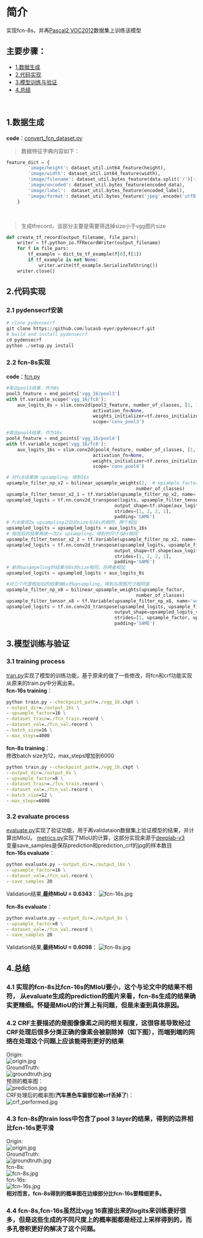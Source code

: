 # 简介
实现fcn-8s，并再[Pascal2 VOC2012](http://host.robots.ox.ac.uk/pascal/VOC/voc2012/)数据集上训练该模型

## 主要步骤：
- [1.数据生成](#dataprocess)
- [2.代码实现](#coding)
- [3.模型训练与验证](#training)
- [4.总结](#conclusion)
</br>

## <span id="dataprocess">1.数据生成<span>
**code**：[convert_fcn_dataset.py](./convert_fcn_dataset.py)
>数据特征字典内容如下：
```python
feature_dict = {
        'image/height': dataset_util.int64_feature(height),
        'image/width': dataset_util.int64_feature(width),
        'image/filename': dataset_util.bytes_feature(data.split('/')[-1].split('.')[0].encode('utf8')),
        'image/encoded': dataset_util.bytes_feature(encoded_data),
        'image/label':  dataset_util.bytes_feature(encoded_label),
        'image/format': dataset_util.bytes_feature('jpeg'.encode('utf8')),
    }
```
</br>  

>生成tfrecord，该部分主要是需要筛选掉size小于vgg图片size
```python
def create_tf_record(output_filename, file_pars):
    writer = tf.python_io.TFRecordWriter(output_filename)
    for f in file_pars:
        tf_example = dict_to_tf_example(f[0],f[1])
        if tf_example is not None:
            writer.write(tf_example.SerializeToString())
    writer.close()
```
## <span id="coding">2.代码实现<span>
### 2.1 pydensecrf安装
```python
# clone pydensecrf
git clone https://github.com/lucasb-eyer/pydensecrf.git
# build and install pydensecrf
cd pydensecrf
python ./setup.py install
```

### 2.2 fcn-8s实现
**code**：[fcn.py](./fcn.py)
```python
#取出pool3结果，作为8s
pool3_feature = end_points['vgg_16/pool3']
with tf.variable_scope('vgg_16/fc8'):
    aux_logits_8s = slim.conv2d(pool3_feature, number_of_classes, [1, 1],
                                activation_fn=None,
                                weights_initializer=tf.zeros_initializer,
                                scope='conv_pool3')

#取出pool4结果，作为16s
pool4_feature = end_points['vgg_16/pool4']
with tf.variable_scope('vgg_16/fc8'):
    aux_logits_16s = slim.conv2d(pool4_feature, number_of_classes, [1, 1],
                                activation_fn=None,
                                weights_initializer=tf.zeros_initializer,
                                scope='conv_pool4')

# 对fc8结果做 upsampling，得到16s
upsample_filter_np_x2 = bilinear_upsample_weights(2,  # upsample_factor,
                                                number_of_classes)
upsample_filter_tensor_x2_1 = tf.Variable(upsample_filter_np_x2, name='vgg_16/fc8/t_conv_x2_1')
upsampled_logits = tf.nn.conv2d_transpose(logits, upsample_filter_tensor_x2_1,
                                        output_shape=tf.shape(aux_logits_16s),
                                        strides=[1, 2, 2, 1],
                                        padding='SAME')
# fc8做完2x upsampling之后的size与16s的相同，两个相加
upsampled_logits = upsampled_logits + aux_logits_16s
# 相加后的结果再做一次2x upsampling，得到的尺寸与8s相同
upsample_filter_tensor_x2_2 = tf.Variable(upsample_filter_np_x2, name='vgg_16/fc8/t_conv_x2_2')
upsampled_logits = tf.nn.conv2d_transpose(upsampled_logits, upsample_filter_tensor_x2_2,
                                        output_shape=tf.shape(aux_logits_8s),
                                        strides=[1, 2, 2, 1],
                                        padding='SAME')
# 新的upsampeling的结果与8s的size相同，将两者相加
upsampled_logits = upsampled_logits + aux_logits_8s

#对三个尺度相加后的结果做8x的upsampling，得到与原图尺寸相同值
upsample_filter_np_x8 = bilinear_upsample_weights(upsample_factor,
                                                number_of_classes)
upsample_filter_tensor_x8 = tf.Variable(upsample_filter_np_x8, name='vgg_16/fc8/t_conv_x8')
upsampled_logits = tf.nn.conv2d_transpose(upsampled_logits, upsample_filter_tensor_x8,
                                        output_shape=upsampled_logits_shape,
                                        strides=[1, upsample_factor, upsample_factor, 1],
                                        padding='SAME')
```

## <span id="training">3.模型训练与验证<span>
### 3.1 training process
[tran.py](./train.py)实现了模型的训练功能，基于原来的做了一些修改，将fcn和crf功能实现从原来的train.py中分离出来。  
**fcn-16s training**：
```cmd
python train.py --checkpoint_path=./vgg_16.ckpt \
--output_dir=./output_16s \
--upsample_factor=16 \
--dataset_train=./fcn_train.record \
--dataset_val=./fcn_val.record \
--batch_size=16 \
--max_steps=4000
```

**fcn-8s training**：  
修改batch size为12，max_steps增加到6000
```cmd
python train.py --checkpoint_path=./vgg_16.ckpt \
--output_dir=./output_8s \
--upsample_factor=8 \
--dataset_train=./fcn_train.record \
--dataset_val=./fcn_val.record \
--batch_size=12 \
--max_steps=6000
```
### 3.2 evaluate process
[evaluate.py](./evaluate.py)实现了验证功能，用于再validataion数据集上验证模型的结果，并计算出MIoU。
[metrics.py](./metrics.py)实现了MIoU的计算，这部分实现来源于[deeplab-v3](https://github.com/sthalles/deeplab_v3)  
变量save_samples是保存prediction和prediction_crf的jpg的样本数目  
**fcn-16s evaluate**：
```cmd
python evaluate.py --output_dir=./output_16s \
--upsample_factor=16 \
--dataset_val=./fcn_val.record \
--save_samples 20
```
Validation结果,**最终MIoU = 0.6343**：
![fcn-16s.jpg](./g3doc/16s_miou.jpg)

**fcn-8s evaluate**：  
```cmd
python evaluate.py --output_dir=./output_8s \
--upsample_factor=8 \
--dataset_val=./fcn_val.record \
--save_samples 20
```
Validation结果,**最终MIoU = 0.6098**：
![fcn-8s.jpg](./g3doc/8s_miou.jpg)

## <span id="conclusion">4.总结<span>
### 4.1 实现的fcn-8s比fcn-16s的MIoU要小，这个与论文中的结果不相符， 从evaluate生成的prediction的图片来看，fcn-8s生成的结果确实更精细。怀疑是MIoU的计算上有问题，但是未查到具体原因。  
### 4.2 CRF主要描述的是图像像素之间的相关程度，这很容易导致经过CRF处理后很多分类正确的像素会被剔除掉（如下图），而端到端的网络在处理这个问题上应该能得到更好的结果  
Origin:  
![origin.jpg](./g3doc/val_16_img.jpg)  
GroundTruth:  
![groundtruth.jpg](./g3doc/val_16_annotation.jpg)  
预测的概率图：  
![prediction.jpg](./g3doc/val_16_prediction.jpg)  
CRF处理后的概率图(**汽车黑色车窗部位被crf丢掉了**)：  
![crf_performed.jpg](./g3doc/val_16_prediction_crfed.jpg)
### 4.3 fcn-8s的train loss中包含了pool 3 layer的结果，得到的边界相比fcn-16s更平滑  
Origin:  
![origin.jpg](./g3doc/val_3_img.jpg)  
GroundTruth:  
![groundtruth.jpg](./g3doc/val_3_annotation.jpg)  
fcn-8s:  
![fcn-8s.jpg](./g3doc/val_3_prediction.jpg)  
fcn-16s:  
![fcn-16s.jpg](./g3doc/val_3_prediction_16s.jpg)  
**相对而言，fcn-8s得到的概率图在边缘部分比fcn-16s要精细更多。**  

### 4.4 fcn-8s,fcn-16s虽然比vgg 16直接出来的logits来训练要好很多，但是这些生成的不同尺度上的概率图都是经过上采样得到的，而多孔卷积更好的解决了这个问题。
